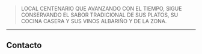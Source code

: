 <BaseHeader/>

> LOCAL CENTENARIO QUE AVANZANDO CON EL TIEMPO, SIGUE CONSERVANDO EL SABOR TRADICIONAL DE SUS PLATOS, SU COCINA CASERA Y SUS VINOS ALBARIÑO Y DE LA ZONA.

---

<BaseCardHome/>

## Contacto
<BaseContactData/>

<BaseContactMap/>
